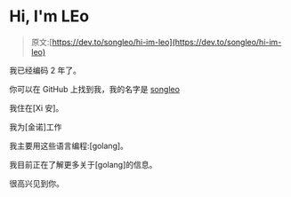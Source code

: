 # Hi, I'm LEo

> 原文:[https://dev.to/songleo/hi-im-leo](https://dev.to/songleo/hi-im-leo)

我已经编码 2 年了。

你可以在 GitHub 上找到我，我的名字是 [songleo](https://github.com/songleo)

我住在[Xi 安]。

我为[金诺]工作

我主要用这些语言编程:[golang]。

我目前正在了解更多关于[golang]的信息。

很高兴见到你。
